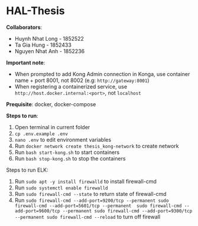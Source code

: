 # HAL-Thesis

<b>Collaborators</b>:
- Huynh Nhat Long       -       1852522
- Ta Gia Hung           -       1852433
- Nguyen Nhat Anh       -       1852236

<b>Important note</b>: 
- When prompted to add Kong Admin connection in Konga, use container name + port 8001, not 8002 (e.g: `http://gateway:8001`)
- When registering a containerized service, use `http://host.docker.internal:<port>`, not `localhost`

<b>Prequisite</b>: docker, docker-compose

<b>Steps to run</b>:

1) Open terminal in current folder
2) `cp .env.example .env`
3) `nano .env` to edit environment variables
4) Run `docker network create thesis_kong-network` to create network
5) Run `bash start-kong.sh` to start containers
6) Run `bash stop-kong.sh` to stop the containers


Steps to run ELK:

1) Run `sudo apt -y install firewalld` to install firewall-cmd
2) Run `sudo systemctl enable firewalld`
3) Run `sudo firewall-cmd --state` to return state of firewall-cmd
4) Run `sudo firewall-cmd --add-port=9200/tcp --permanent
        sudo firewall-cmd --add-port=5601/tcp --permanent 
        sudo firewall-cmd --add-port=9600/tcp --permanent
        sudo firewall-cmd --add-port=9300/tcp --permanent
        sudo firewall-cmd --reload` to turn off firewall 

